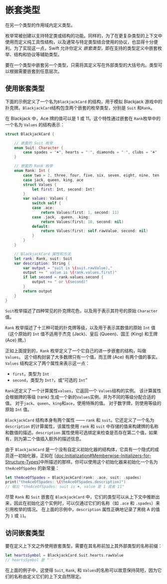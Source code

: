 # 嵌套类型

在另一个类型的作用域内定义类型。

枚举常被创建以支持特定类或结构的功能。同样的，为了在更复杂类型的上下文中使用而定义纯工具性结构，以及通常与特定类型结合使用的协议，也显得十分便利。为了实现这一点，Swift 允许你定义 *嵌套类型*，即在支持的类型定义中嵌套枚举、结构和协议等辅助类型。

要在一个类型中嵌套另一个类型，只需将其定义写在外部类型的大括号内。类型可以根据需要嵌套到任意层次。

## 使用嵌套类型

下面的示例定义了一个名为`BlackjackCard` 的结构，用于模拟 Blackjack 游戏中的扑克牌。`BlackjackCard`结构包含两个嵌套的枚举类型，分别是 `Suit` 和`Rank`。

在 Blackjack 中，Ace 牌的值可以是 1 或 11。这个特性通过嵌套在 `Rank`枚举中的一个名为 `Values` 的结构表示：

```swift
struct BlackjackCard {

    // 嵌套的 Suit 枚举
    enum Suit: Character {
        case spades = "♠", hearts = "♡", diamonds = "♢", clubs = "♣"
    }

    // 嵌套的 Rank 枚举
    enum Rank: Int {
        case two = 2, three, four, five, six, seven, eight, nine, ten
        case jack, queen, king, ace
        struct Values {
            let first: Int, second: Int?
        }
        var values: Values {
            switch self {
            case .ace:
                return Values(first: 1, second: 11)
            case .jack, .queen, .king:
                return Values(first: 10, second: nil)
            default:
                return Values(first: self.rawValue, second: nil)
            }
        }
    }

    // BlackjackCard 属性和方法
    let rank: Rank, suit: Suit
    var description: String {
        var output = "suit is \(suit.rawValue),"
        output += " value is \(rank.values.first)"
        if let second = rank.values.second {
            output += " or \(second)"
        }
        return output
    }
}
```

<!--
  - test: `nestedTypes`

  ```swifttest
  -> struct BlackjackCard {
  ---
        // nested Suit enumeration
        enum Suit: Character {
           case spades = "♠", hearts = "♡", diamonds = "♢", clubs = "♣"
        }
  ---
        // nested Rank enumeration
        enum Rank: Int {
           case two = 2, three, four, five, six, seven, eight, nine, ten
           case jack, queen, king, ace
           struct Values {
              let first: Int, second: Int?
           }
           var values: Values {
              switch self {
                 case .ace:
                    return Values(first: 1, second: 11)
                 case .jack, .queen, .king:
                    return Values(first: 10, second: nil)
                 default:
                    return Values(first: self.rawValue, second: nil)
              }
           }
        }
  ---
        // BlackjackCard properties and methods
        let rank: Rank, suit: Suit
        var description: String {
           var output = "suit is \(suit.rawValue),"
           output += " value is \(rank.values.first)"
           if let second = rank.values.second {
              output += " or \(second)"
           }
           return output
        }
     }
  ```
-->

`Suit`枚举描述了四种常见的扑克牌花色，以及用于表示其符号的原始  `Character`  值。

`Rank` 枚举描述了十三种可能的扑克牌等级，以及用于表示其数值的原始 `Int` 值
（这个原始的 `Int` 值不适用于杰克 (Jack)、皇后 (Queen)、国王 (King) 和王牌 (Ace) 牌。）

正如上面提到的，`Rank` 枚举定义了一个它自己的进一步嵌套的结构，叫做 `Values`。
这个结构封装了大多数牌只有一个值，而王牌 (Ace) 有两个值的事实。
`Values` 结构定义了两个属性来表示这一点：

- `first`，类型为 `Int`
- `second`，类型为 `Int?`，或“可选的 `Int`”

`Rank`还定义了一个计算属性`values`，它返回一个 `Values`结构的实例。 该计算属性会根据牌的等级 (rank) 生成一个新的`Values`实例，并为不同的等级分配合适的值。 对于`jack`、`queen`、`king`和`ace`，使用特殊的值。 对于数字牌，则使用等级的原始 `Int` 值。

`BlackjackCard` 结构本身有两个属性 —— `rank` 和 `suit`。它还定义了一个名为 `description` 的计算属性，该属性使用 `rank` 和 `suit` 中存储的值来构建牌的名称和数值的描述。`description` 属性使用可选绑定来检查是否存在第二个值，如果有，则为第二个值插入额外的描述信息。

由于 `BlackjackCard` 是一个没有自定义初始化器的结构体，它具有一个隐式的成员逐一初始化器，正如在 [[doc:Initialization#Memberwise-Initializers-for-Structure-Types](doc:Initialization#Memberwise-Initializers-for-Structure-Types)]中所描述的那样。你可以使用这个初始化器来初始化一个名为 `theAceOfSpades` 的新常量：

```swift
let theAceOfSpades = BlackjackCard(rank: .ace, suit: .spades)
print("theAceOfSpades: \(theAceOfSpades.description)")
// 输出 "theAceOfSpades: suit is ♠, value 是 1 或者 11"
```

<!--
  - test: `nestedTypes`

  ```swifttest
  -> let theAceOfSpades = BlackjackCard(rank: .ace, suit: .spades)
  -> print("theAceOfSpades: \(theAceOfSpades.description)")
  <- theAceOfSpades: suit is ♠, value is 1 or 11
  ```
-->

尽管 `Rank` 和 `Suit` 嵌套在 `BlackjackCard` 中，它们的类型可以从上下文中推断出来，因此在初始化这个实例时，可以仅通过它们的名称（如 `.ace` 和 `.spades`）来引用枚举的情况。
在上面的示例中，`description` 属性正确地记录了黑桃 A 的值为 `1` 或 `11`。

## 访问嵌套类型

要在定义上下文之外使用嵌套类型，需要在其名称前加上其外部类型的名称前缀：

```swift
let heartsSymbol = BlackjackCard.Suit.hearts.rawValue
// heartsSymbol 是 "♡"
```

<!--
  - test: `nestedTypes`

  ```swifttest
  -> let heartsSymbol = BlackjackCard.Suit.hearts.rawValue
  /> heartsSymbol is \"\(heartsSymbol)\"
  </ heartsSymbol is "♡"
  ```
-->

在上面的例子中，这使得 `Suit`, `Rank`, 和 `Values`的名称可以故意保持简短，因为它们的名称由定义它们的上下文自然限定。

<!--
This source file is part of the Swift.org open source project

Copyright (c) 2014 - 2022 Apple Inc. and the Swift project authors
Licensed under Apache License v2.0 with Runtime Library Exception

See https://swift.org/LICENSE.txt for license information
See https://swift.org/CONTRIBUTORS.txt for the list of Swift project authors
-->


